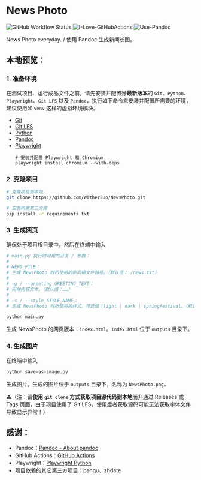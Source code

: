 # News Photo

![GitHub Workflow Status](https://img.shields.io/github/actions/workflow/status/WitherZuo/NewsPhoto/main.yml?style=for-the-badge&logo=github-actions&logoColor=white)  ![I-Love-GitHubActions](https://img.shields.io/badge/I%20%E2%9D%A4%20YOU-GITHUB%20ACTIONS-blue?style=for-the-badge&logo=github&logoColor=white)  ![Use-Pandoc](https://img.shields.io/badge/USE-Pandoc-red?style=for-the-badge&logo=markdown&logoColor=white)

News Photo everyday. / 使用 Pandoc 生成新闻长图。

## 本地预览：

### 1. 准备环境

在测试项目、运行成品文件之前，请先安装并配置好**最新版本**的 `Git`、`Python`、`Playwright`、`Git LFS` 以及 `Pandoc`，执行如下命令来安装并配置所需要的环境，建议使用如 `venv` 这样的虚拟环境模块。

- [Git](https://git-scm.com/downloads)
- [Git LFS](https://github.com/git-lfs/git-lfs#installing)
- [Python](https://www.python.org/downloads/)
- [Pandoc](https://pandoc.org/installing.html)
- [Playwright](https://playwright.dev/python/docs/intro#installing-playwright)
    ```
    # 安装并配置 Playwright 和 Chromium
    playwright install chromium --with-deps
    ```

### 2. 克隆项目
```bash
# 克隆项目到本地
git clone https://github.com/WitherZuo/NewsPhoto.git

# 安装所需第三方库
pip install -r requirements.txt
```

### 3. 生成网页

确保处于项目根目录中，然后在终端中输入

```bash
# main.py 执行时可用的开关 / 参数：
#
# NEWS_FILE：
# 生成 NewsPhoto 时所使用的新闻稿文件路径。（默认值：./news.txt）
#
# -g / --greeting GREETING_TEXT：
# 问候内容文本。（默认值：……）
#
# -s / --style STYLE_NAME：
# 生成 NewsPhoto 时所使用的样式，可选值：light | dark | springfestival。（默认值：light）

python main.py
```

生成 NewsPhoto 的网页版本：`index.html`。`index.html` 位于 `outputs` 目录下。

### 4. 生成图片

在终端中输入

```bash
python save-as-image.py
```

生成图片。生成的图片位于 `outputs` 目录下，名称为 `NewsPhoto.png`。

⚠️（注：请**使用 `git clone` 方式获取项目源代码到本地**而非通过 Releases 或 Tags 页面，由于项目使用了 Git LFS，使用后者获取源码可能无法获取字体文件导致显示异常！）

## 感谢：

- Pandoc：[Pandoc - About pandoc](https://pandoc.org/index.html)
- GitHub Actions：[GitHub Actions](https://github.com/features/actions)
- Playwright：[Playwright Python](https://playwright.dev/python/)
- 项目依赖的其它第三方项目：pangu、zhdate
